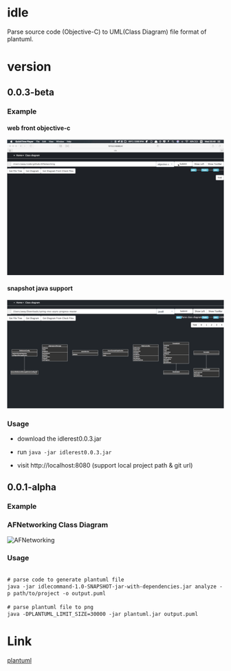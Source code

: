# idle

Parse source code (Objective-C) to UML(Class Diagram) file format of plantuml.


# version

## 0.0.3-beta

### Example

#### web front objective-c
![AFNetworking](https://raw.githubusercontent.com/AwayQu/idle/master/imgs/idle0.0.3-demo.gif)


#### snapshot java support

![Java](https://raw.githubusercontent.com/AwayQu/idle/master/imgs/idle0.0.3-snapshot.png)


### Usage

* download the idlerest0.0.3.jar

* run `java -jar idlerest0.0.3.jar`

* visit http://localhost:8080 (support local project path & git url)


## 0.0.1-alpha
### Example

### AFNetworking Class Diagram
![AFNetworking](https://raw.githubusercontent.com/AwayQuEM/idle/master/imgs/AFNetworking.png)


### Usage

```shell

# parse code to generate plantuml file
java -jar idlecommand-1.0-SNAPSHOT-jar-with-dependencies.jar analyze -p path/to/project -o output.puml

# parse plantuml file to png
java -DPLANTUML_LIMIT_SIZE=30000 -jar plantuml.jar output.puml

```

# Link

[plantuml](http://plantuml.com/download)
